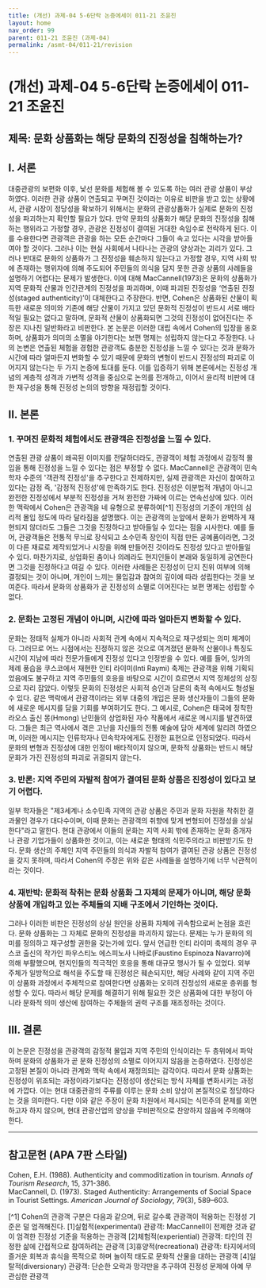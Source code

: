 ```yaml
---
title: (개선) 과제-04 5-6단락 논증에세이 011-21 조윤진
layout: home
nav_order: 99
parent: 011-21 조윤진 (과제-04)
permalink: /asmt-04/011-21/revision
---
```


# (개선) 과제-04 5-6단락 논증에세이 011-21 조윤진 

## 제목: 문화 상품화는 해당 문화의 진정성을 침해하는가?

## I. 서론

대중관광의 보편화 이후, 낯선 문화를 체험해 볼 수 있도록 하는 여러 관광 상품이 부상하였다. 이러한 관광 상품이 연출되고 꾸며진 것이라는 이유로 비판을 받고 있는 상황에서, 관광 시장이 정당성을 확보하기 위해서는 문화의 관광상품화가 실제로 문화의 진정성을 파괴하는지 확인할 필요가 있다. 만약 문화의 상품화가 해당 문화의 진정성을 침해하는 행위라고 가정할 경우, 관광은 진정성이 결여된 거대한 속임수로 전락하게 된다. 이를 수용한다면 관광객은 관광을 하는 모든 순간마다 그들이 속고 있다는 시각을 받아들여야 할 것이다. 그러나 이는 현실 사회에서 나타나는 관광의 양상과는 괴리가 있다. 그러나 반대로 문화의 상품화가 그 진정성을 훼손하지 않는다고 가정할 경우, 지역 사회 밖에 존재하는 행위자에 의해 주도되어 주민들의 의식을 담지 못한 관광 상품의 사례들을 설명하기 어렵다는 문제가 발생한다. 이에 대해 MacCannell(1973)은 문화의 상품화가 지역 문화적 산물과 인간관계의 진정성을 파괴하며, 이때 파괴된 진정성을 ‘연출된 진정성(staged authenticity)’이 대체한다고 주장한다. 반면, Cohen은 상품화된 산물이 획득한 새로운 의미와 기존에 해당 산물이 가지고 있던 문화적 진정성이 반드시 서로 배타적일 필요는 없다고 말하며, 문화적 산물이 상품화되면 그것의 진정성이 없어진다는 주장은 지나친 일반화라고 비판한다. 본 논문은 이러한 대립 속에서 Cohen의 입장을 옹호하며, 상품화가 의미의 소멸을 야기한다는 보편 명제는 성립하지 않는다고 주장한다. 나의 논변은 연출된 체험을 경험한 관광객도 충분한 진정성을 느낄 수 있다는 것과 문화가 시간에 따라 얼마든지 변화할 수 있기 때문에 문화의 변형이 반드시 진정성의 파괴로 이어지지 않는다는 두 가지 논증에 토대를 둔다. 이를 입증하기 위해 본론에서는 진정성 개념의 계층적 성격과 가변적 성격을 중심으로 논의를 전개하고, 이어서 윤리적 비판에 대한 재구성을 통해 진정성 논의의 방향을 재정립할 것이다.


## II. 본론

### 1. 꾸며진 문화적 체험에서도 관광객은 진정성을 느낄 수 있다.

연출된 관광 상품이 왜곡된 이미지를 전달하더라도, 관광객이 체험 과정에서 감정적 몰입을 통해 진정성을 느낄 수 있다는 점은 부정할 수 없다. MacCannell은 관광객이 민속학자 수준의 '객관적 진정성'을 추구한다고 전제하지만, 실제 관광객은 자신이 참여하고 있다는 감정 즉, '감정적 진정성'에 만족하기도 한다. 진정성은 이분법적 개념이 아니고 완전한 진정성에서 부분적 진정성을 거쳐 완전한 가짜에 이르는 연속선상에 있다. 이러한 맥락에서 Cohen은 관광객을 네 유형으로 분류하여[^1] 진정성의 기준이 개인의 심리적 몰입 정도에 따라 달라짐을 설명했다. 이는 관광객의 눈앞에서 문화가 완벽하게 재현되지 않더라도 그들은 그것을 진정하다고 받아들일 수 있다는 점을 시사한다. 예를 들어, 관광객들은 전통적 무늬로 장식되고 소수민족 장인이 직접 만든 공예품이라면, 그것이 다른 재료로 제작되었거나 시장을 위해 만들어진 것이라도 진정성 있다고 받아들일 수 있다. 마찬가지로, 상업화된 춤이나 의례라도 현지인들이 본래와 동일하게 공연한다면 그것을 진정하다고 여길 수 있다. 이러한 사례들은 진정성이 단지 진위 여부에 의해 결정되는 것이 아니며, 개인이 느끼는 몰입감과 참여의 깊이에 따라 성립한다는 것을 보여준다. 따라서 문화의 상품화가 곧 진정성의 소멸로 이어진다는 보편 명제는 성립할 수 없다.

### 2. 문화는 고정된 개념이 아니며, 시간에 따라 얼마든지 변화할 수 있다.

문화는 정태적 실체가 아니라 사회적 관계 속에서 지속적으로 재구성되는 의미 체계이다. 그러므로 어느 시점에서는 진정하지 않은 것으로 여겨졌던 문화적 산물이나 특징도 시간이 지남에 따라 전문가들에게 진정성 있다고 인정받을 수 있다. 예를 들어, 잉카의 제례 풍습을 쿠스코에서 재현한 인티 라이미(Inti Raymi) 축제는 관광객을 위해 기획되었음에도 불구하고 지역 주민들의 호응을 바탕으로 시간이 흐르면서 지역 정체성의 상징으로 자리 잡았다. 이렇듯 문화의 진정성은 사회적 승인과 담론의 축적 속에서도 형성될 수 있다. 같은 맥락에서 관광객이라는 외부 대중의 개입은 문화 생산자들이 그들의 문화에 새로운 메시지를 담을 기회를 부여하기도 한다. 그 예시로, Cohen은 태국에 정착한 라오스 출신 몽(Hmong) 난민들의 상업화된 자수 작품에서 새로운 메시지를 발견하였다. 그들은 최근 역사에서 겪은 고난을 자신들의 전통 예술에 담아 세계에 알리려 하였으며, 이러한 메시지는 인류학자나 민속학자에게도 진정한 표현으로 인정되었다. 따라서 문화의 변형과 진정성에 대한 인정이 배타적이지 않으며, 문화적 상품화는 반드시 해당 문화가 가진 진정성의 파괴로 귀결되지 않는다.

### 3. 반론: 지역 주민의 자발적 참여가 결여된 문화 상품은 진정성이 있다고 보기 어렵다.

일부 학자들은 "제3세계나 소수민족 지역의 관광 상품은 주민과 문화 자원을 착취한 결과물인 경우가 대다수이며, 이때 문화는 관광객의 취향에 맞게 변형되어 진정성을 상실한다"라고 말한다. 현대 관광에서 이들의 문화는 지역 사회 밖에 존재하는 문화 중개자나 관광 기업가들이 상품화한 것이고, 이는 새로운 형태의 식민주의라고 비판받기도 한다. 문화 생산의 주체인 지역 주민들의 의식과 자발적 참여가 결여된 관광 상품은 진정성을 갖지 못하며, 따라서 Cohen의 주장은 위와 같은 사례들을 설명하기에 너무 낙관적이라는 것이다.

### 4. 재반박: 문화적 착취는 문화 상품화 그 자체의 문제가 아니며, 해당 문화 상품에 개입하고 있는 주체들의 지배 구조에서 기인하는 것이다.

그러나 이러한 비판은 진정성의 상실 원인을 상품화 자체에 귀속함으로써 논점을 흐린다. 문화 상품화는 그 자체로 문화의 진정성을 파괴하지 않는다. 문제는 누가 문화의 의미를 정의하고 재구성할 권한을 갖는가에 있다. 앞서 언급한 인티 라이미 축제의 경우 쿠스코 출신의 작가인 파우스티노 에스피노사 나바로(Faustino Espinoza Navarro)에 의해 부활했으며, 현지인들의 적극적인 호응을 통해 대규모 행사가 될 수 있었다. 외부 주체가 일방적으로 해석을 주도할 때 진정성은 훼손되지만, 해당 사례와 같이 지역 주민이 상품화 과정에서 주체적으로 참여한다면 상품화는 오히려 진정성의 새로운 층위를 형성할 수 있다. 따라서 해당 문제를 해결하기 위해 필요한 것은 상품화에 대한 부정이 아니라 문화적 의미 생산에 참여하는 주체들의 권력 구조를 재조정하는 것이다.

## III. 결론

이 논문은 진정성을 관광객의 감정적 몰입과 지역 주민의 인식이라는 두 층위에서 파악하며 문화의 상품화가 곧 문화 진정성의 소멸로 이어지지 않음을 논증하였다. 진정성은 고정된 본질이 아니라 관계와 맥락 속에서 재정의되는 감각이다. 따라서 문화 상품화는 진정성이 위조되는 과정이라기보다는 진정성이 생산되는 방식 자체를 변화시키는 과정에 가깝다. 이는 현대 대중관광의 주류를 이루는 문화 소비 양상이 본질적으로 정당하다는 것을 의미한다. 다만 이와 같은 주장이 문화 차원에서 제시되는 식민주의 문제를 외면하고자 하지 않으며, 현대 관광산업의 양상을 무비판적으로 찬양하지 않음에 주의해야 한다.

---

## 참고문헌 (APA 7판 스타일)

Cohen, E.H. (1988). Authenticity and commoditization in tourism. *Annals of Tourism Research*, 15, 371-386.  
MacCannell, D. (1973). Staged Authenticity: Arrangements of Social Space in Tourist Settings. *American Journal of Sociology*, 79(3), 589–603. 

[^1] Cohen의 관광객 구분은 다음과 같으며, 뒤로 갈수록 관광객이 적용하는 진정성 기준은 덜 엄격해진다. [1]실험적(experimental) 관광객: MacCannell이 전제한 것과 같이 엄격한 진정성 기준을 적용하는 관광객 [2]체험적(experiential) 관광객: 타인의 진정한 삶에 간접적으로 참여하려는 관광객 [3]휴양적(recreational) 관광객: 타지에서의 즐거운 회복과 휴식을 목적으로 하며 놀이적 태도로 문화적 산물을 대하는 관광객 [4]일탈적(diversionary) 관광객: 단순한 오락과 망각만을 추구하여 진정성 문제에 아예 무관심한 관광객